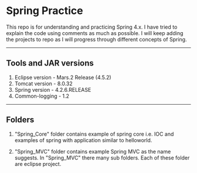 # Spring Practice
This repo is for understanding and practicing Spring 4.x. I have tried to explain the code using comments as much as possible. I will keep adding the projects to repo as I will progress through different concepts of Spring.

-----------------------
Tools and JAR versions
-----------------------
1. Eclipse version - Mars.2 Release (4.5.2)
1. Tomcat version  - 8.0.32
2. Spring version  - 4.2.6.RELEASE
3. Common-logging  - 1.2

--------------------------------------------
Folders
--------------------------------------------
1. "Spring_Core" folder contains example of spring core i.e.
IOC and examples of spring with application similar to helloworld.

2. "Spring_MVC" folder contains example Spring MVC as the name suggests.
In "Spring_MVC" there many sub folders. Each of these folder are eclipse project.
